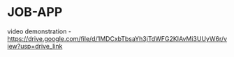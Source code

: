 # JOB-APP
video demonstration - https://drive.google.com/file/d/1MDCxbTbsaYh3jTdWFG2KIAvMi3UUyW6r/view?usp=drive_link
